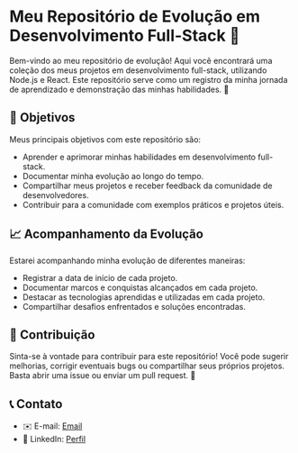 # Meu Repositório de Evolução em Desenvolvimento Full-Stack 🚀

Bem-vindo ao meu repositório de evolução! Aqui você encontrará uma coleção dos meus projetos em desenvolvimento full-stack, utilizando Node.js e React. Este repositório serve como um registro da minha jornada de aprendizado e demonstração das minhas habilidades. 🌱


## 🎯 Objetivos

Meus principais objetivos com este repositório são:

- Aprender e aprimorar minhas habilidades em desenvolvimento full-stack.
- Documentar minha evolução ao longo do tempo.
- Compartilhar meus projetos e receber feedback da comunidade de desenvolvedores.
- Contribuir para a comunidade com exemplos práticos e projetos úteis.

## 📈 Acompanhamento da Evolução

Estarei acompanhando minha evolução de diferentes maneiras:

- Registrar a data de início de cada projeto.
- Documentar marcos e conquistas alcançados em cada projeto.
- Destacar as tecnologias aprendidas e utilizadas em cada projeto.
- Compartilhar desafios enfrentados e soluções encontradas.

## 👥 Contribuição

Sinta-se à vontade para contribuir para este repositório! Você pode sugerir melhorias, corrigir eventuais bugs ou compartilhar seus próprios projetos. Basta abrir uma issue ou enviar um pull request. 🤝

## 📞 Contato

- ✉️ E-mail: [Email](Cristhian.ruescas83@gmail.com)
- 💼 LinkedIn: [Perfil](https://www.linkedin.com/in/cristhianruescas/)

